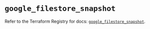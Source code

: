# `google_filestore_snapshot`

Refer to the Terraform Registry for docs: [`google_filestore_snapshot`](https://registry.terraform.io/providers/hashicorp/google/6.42.0/docs/resources/filestore_snapshot).

